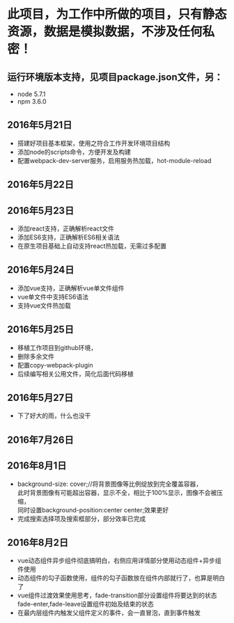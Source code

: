 # 此项目，为工作中所做的项目，只有静态资源，数据是模拟数据，不涉及任何私密！
## 运行环境版本支持，见项目package.json文件，另：
- node 5.7.1
- npm 3.6.0

## 2016年5月21日
- 搭建好项目基本框架，使用之符合工作开发环境项目结构
- 添加node的scripts命令，方便开发及构建
- 配置webpack-dev-server服务，启用服务热加载，hot-module-reload

## 2016年5月22日


## 2016年5月23日
- 添加react支持，正确解析react文件
- 添加ES6支持，正确解析ES6相关语法
- 在原生项目基础上自动支持react热加载，无需过多配置


## 2016年5月24日
- 添加vue支持，正确解析vue单文件组件
- vue单文件中支持ES6语法
- 支持vue文件热加载

## 2016年5月25日
- 移植工作项目到github环境，
- 删除多余文件
- 配置copy-webpack-plugin
- 后续编写相关公用文件，简化后面代码移植

## 2016年5月27日
- 下了好大的雨，什么也没干


## 2016年7月26日

## 2016年8月1日
- background-size: cover;//将背景图像等比例绽放到完全覆盖容器，  
  此时背景图像有可能超出容器，显示不全，相比于100%显示，图像不会被压缩，  
  同时设置background-position:center center;效果更好
- 完成搜索选择项及搜索框部分，部分效率已完成

## 2016年8月2日
- vue动态组件异步组件彻底搞明白，右侧应用详情部分使用动态组件+异步组件使用
- 动态组件的勾子函数使用，组件的勾子函数放在组件内部就行了，也算是明白了
- vue组件过渡效果使用思考，fade-transition部分设置组件将要达到的状态
  fade-enter,fade-leave设置组件初始及结束的状态
- 在最内层组件内触发父组件定义的事件，会一直冒泡，直到事件触发